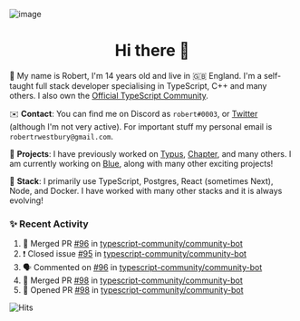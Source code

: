 ![image](https://i.imgur.com/xBqYfL7.jpg)

<h1 align="center">Hi there 👋</h1>

🚀 My name is Robert, I'm 14 years old and live in 🇬🇧 England. I'm a self-taught full stack developer specialising in TypeScript, C++ and many others. I also own the [Official TypeScript Community](https://discord.gg/typescript).

✉️ **Contact**: You can find me on Discord as `robert#0003`, or [Twitter](https://twitter.com/robertwestburyz) (although I'm not very active). For important stuff my personal email is `robertrwestbury@gmail.com`.

🚧 **Projects**: I have previously worked on [Typus](https://github.com/typusio), [Chapter](https://github.com/freecodecamp/chapter), and many others. I am currently working on [Blue](https://github.com/tryblue), along with many other exciting projects!

🥞 **Stack**: I primarily use TypeScript, Postgres, React (sometimes Next), Node, and Docker. I have worked with many other stacks and it is always evolving!

### ✨ Recent Activity

<!--START_SECTION:activity-->
1. 🎉 Merged PR [#96](https://github.com/typescript-community/community-bot/pull/96) in [typescript-community/community-bot](https://github.com/typescript-community/community-bot)
2. ❗️ Closed issue [#95](https://github.com/typescript-community/community-bot/issues/95) in [typescript-community/community-bot](https://github.com/typescript-community/community-bot)
3. 🗣 Commented on [#96](https://github.com/typescript-community/community-bot/issues/96) in [typescript-community/community-bot](https://github.com/typescript-community/community-bot)
4. 🎉 Merged PR [#98](https://github.com/typescript-community/community-bot/pull/98) in [typescript-community/community-bot](https://github.com/typescript-community/community-bot)
5. 💪 Opened PR [#98](https://github.com/typescript-community/community-bot/pull/98) in [typescript-community/community-bot](https://github.com/typescript-community/community-bot)
<!--END_SECTION:activity-->

![Hits](https://hitcounter.pythonanywhere.com/count/tag.svg?url=https%3A%2F%2Fgithub.com%2Frobertwestbury)
